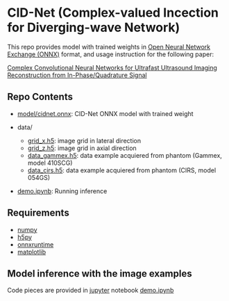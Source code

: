 # CID-Net (Complex-valued Incection for Diverging-wave Network)
This repo provides model with trained weights in [Open Neural Network Exchange (ONNX)](https://onnx.ai) format, and usage instruction for the following paper:

[Complex Convolutional Neural Networks for Ultrafast Ultrasound Imaging Reconstruction from In-Phase/Quadrature Signal](https://arxiv.org/abs/2009.11536)

## Repo Contents

- [model/cidnet.onnx](model/cid_net.onnx): CID-Net ONNX model with trained weight
- data/
  - [grid_x.h5](data/grid_x.h5): image grid in lateral direction
  - [grid_z.h5](data/grid_z.h5): image grid in axial direction
  - [data_gammex.h5](data/data_gammex.h5): data example acquiered from phantom (Gammex, model 410SCG)
  - [data_cirs.h5](data/data_cirs.h5): data example acquiered from phantom (CIRS, model 054GS)

- [demo.ipynb](demo.ipynb): Running inference 


## Requirements
- [numpy](https://pypi.org/project/numpy/)
- [h5py](https://pypi.org/project/h5py/)
- [onnxruntime](https://pypi.org/project/onnxruntime/)
- [matplotlib](https://pypi.org/project/matplotlib/)

## Model inference with the image examples
Code pieces are provided in [jupyter](https://jupyter.org/install) notebook [demo.ipynb](demo.ipynb)


